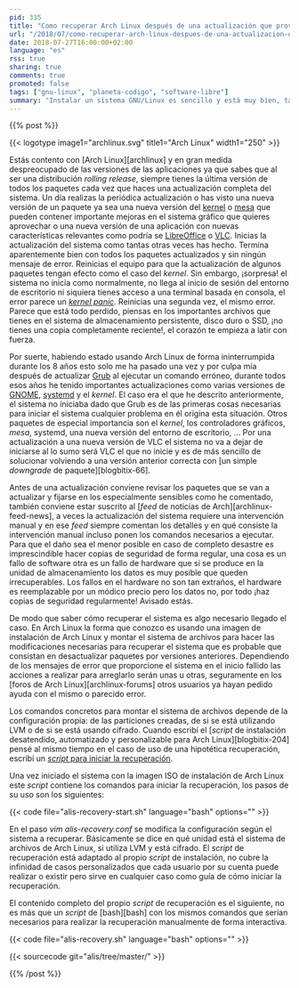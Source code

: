 ```yaml
---
pid: 335
title: "Como recuperar Arch Linux después de una actualización que provoca el sistema no inicie"
url: "/2018/07/como-recuperar-arch-linux-despues-de-una-actualizacion-que-provoca-el-sistema-no-inicie/"
date: 2018-07-27T16:00:00+02:00
language: "es"
rss: true
sharing: true
comments: true
promoted: false
tags: ["gnu-linux", "planeta-codigo", "software-libre"]
summary: "Instalar un sistema GNU/Linux es sencillo y está muy bien, también es importante saber como intentar recuperarlo cuando una actualización de software provoca que el sistema no se inicie con normalidad hasta el entorno de escritorio gráfico, el motivo puede ser incluso un _kernel panic_. El objetivo de la recuperación es corregir el problema del inicio, si no es posible, recuperar los valiosos documentos, imágenes, vídeos u otros archivos antes de finalmente llegar al punto de reinstalar el sistema para devolverlo a un estado correcto aunque quizá perdiendo los datos que tuviese."
---
```


{{% post %}}


{{< logotype image1="archlinux.svg" title1="Arch Linux" width1="250" >}}

Estás contento con [Arch Linux][archlinux] y en gran medida despreocupado de las versiones de las aplicaciones ya que sabes que al ser una distribución _rolling release_, siempre tienes la última versión de todos los paquetes cada vez que haces una actualización completa del sistema. Un día realizas la periódica actualización o has visto una nueva versión de un paquete ya sea una nueva versión del [kernel](https://www.archlinux.org/packages/core/x86_64/linux/) o [mesa](https://www.archlinux.org/packages/extra/x86_64/mesa/) que pueden contener importante mejoras en el sistema gráfico que quieres aprovechar o una nueva versión de una aplicación con nuevas características relevantes como podría se [LibreOffice](https://www.archlinux.org/packages/extra/x86_64/libreoffice-fresh/) o [VLC](https://www.archlinux.org/packages/extra/x86_64/vlc/). Inicias la actualización del sistema como tantas otras veces has hecho. Termina aparentemente bien con todos los paquetes actualizados y sin ningún mensaje de error. Reinicias el equipo para que la actualización de algunos paquetes tengan efecto como el caso del _kernel_. Sin embargo, ¡sorpresa! el sistema no inicia como normalmente, no llega al inicio de sesión del entorno de escritorio ni siquiera tienes acceso a una terminal basada en consola, el error parece un [_kernel panic_](https://es.wikipedia.org/wiki/Kernel_panic). Reinicias una segunda vez, el mismo error. Parece que está todo perdido, piensas en los importantes archivos que tienes en el sistema de almacenamiento persistente, disco duro o SSD, ¡no tienes una copia completamente reciente!, el corazón te empieza a latir con fuerza.

Por suerte, habiendo estado usando Arch Linux de forma ininterrumpida durante los 8 años esto solo me ha pasado una vez y por culpa mía después de actualizar [Grub](https://www.archlinux.org/packages/core/x86_64/grub/) al ejecutar un comando erróneo, durante todos esos años he tenido importantes actualizaciones como varias versiones de [GNOME](https://www.archlinux.org/groups/x86_64/gnome/), [systemd](https://www.archlinux.org/packages/core/x86_64/systemd/) y el _kernel_. El caso era el que he descrito anteriormente, el sistema no iniciaba dado que Grub es de las primeras cosas necesarias para iniciar el sistema cualquier problema en él origina esta situación. Otros paquetes de especial importancia son el _kernel_, los controladores gráficos, _mesa_, systemd, una nueva versión del entorno de escritorio, ... Por una actualización a una nueva versión de VLC el sistema no va a dejar de iniciarse al lo sumo será VLC el que no inicie y es de más sencillo de solucionar volviendo a una versión anterior correcta con [un simple _downgrade_ de paquete][blogbitix-66].

Antes de una actualización conviene revisar los paquetes que se van a actualizar y fijarse en los especialmente sensibles como he comentado, también conviene estar suscrito al [_feed_ de noticias de Arch][archlinux-feed-news], a veces la actualización del sistema requiere una intervención manual y en ese _feed_ siempre comentan los detalles y en qué consiste la intervención manual incluso ponen los comandos necesarios a ejecutar. Para que el daño sea el menor posible en caso de completo desastre es imprescindible hacer copias de seguridad de forma regular, una cosa es un fallo de software otra es un fallo de hardware que si se produce en la unidad de almacenamiento los datos es muy posible que queden irrecuperables. Los fallos en el hardware no son tan extraños, el hardware es reemplazable por un módico precio pero los datos no, por todo ¡haz copias de seguridad regularmente! Avisado estás.

De modo que saber cómo recuperar el sistema es algo necesario llegado el caso. En Arch Linux la forma que conozco es usando una imagen de instalación de Arch Linux y montar el sistema de archivos para hacer las modificaciones necesarias para recuperar el sistema que es probable que consistan en desactualizar paquetes por versiones anteriores. Dependiendo de los mensajes de error que proporcione el sistema en el inicio fallido las acciones a realizar para arreglarlo serán unas u otras, seguramente en los [foros de Arch Linux][archlinux-forums] otros usuarios ya hayan pedido ayuda con el mismo o parecido error.

Los comandos concretos para montar el sistema de archivos depende de la configuración propia: de las particiones creadas, de si se está utilizando LVM o de si se está usando cifrado. Cuando escribí el [_script_ de instalación desatendido, automatizado y personalizable para Arch Linux][blogbitix-204] pensé al mismo tiempo en el caso de uso de una hipotética recuperación, escribí un [_script_ para iniciar la recuperación](https://github.com/picodotdev/alis/blob/master/alis-recovery.sh).

Una vez iniciado el sistema con la imagen ISO de instalación de Arch Linux este _script_ contiene los comandos para iniciar la recuperación, los pasos de su uso son los siguientes:

{{< code file="alis-recovery-start.sh" language="bash" options="" >}}

En el paso _vim alis-recovery.conf_ se modifica la configuración según el sistema a recuperar. Básicamente se dice en qué unidad está el sistema de archivos de Arch Linux, si utiliza LVM y está cifrado. El _script_ de recuperación está adaptado al propio _script_ de instalación, no cubre la infinidad de casos personalizados que cada usuario por su cuenta puede realizar o existir pero sirve en cualquier caso como guía de cómo iniciar la recuperación.

El contenido completo del propio _script_ de recuperación es el siguiente, no es más que un _script_ de [bash][bash] con los mismos comandos que serían necesarios para realizar la recuperación manualmente de forma interactiva.

{{< code file="alis-recovery.sh" language="bash" options="" >}}

{{< sourcecode git="alis/tree/master/" >}}

{{% /post %}}
